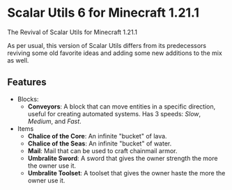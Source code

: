 # Scalar Utils 6 for Minecraft 1.21.1

The Revival of Scalar Utils for Minecraft 1.21.1

As per usual, this version of Scalar Utils differs from its predecessors reviving some old favorite ideas and adding some new additions to the mix as well.

## Features
- Blocks:
  - **Conveyors**: A block that can move entities in a specific direction, useful for creating automated systems.
                   Has 3 speeds: *Slow*, *Medium*, and *Fast*.
- Items
  - **Chalice of the Core**: An infinite "bucket" of lava.
  - **Chalice of the Seas**: An infinite "bucket" of water.
  - **Mail**: Mail that can be used to craft chainmail armor.
  - **Umbralite Sword**: A sword that gives the owner strength the more the owner use it.
  - **Umbralite Toolset**: A toolset that gives the owner haste the more the owner use it.
